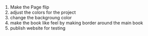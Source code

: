 1. Make the Page flip 
2. adjust the colors for the project
3. change the backgroung color 
4. make the book like feel by making border around the main book
5. publish website for testing